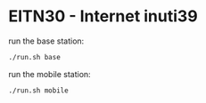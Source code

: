 # EITN30 - Internet inuti39
run the base station:
```bash
./run.sh base
```
run the mobile station:
```bash
./run.sh mobile
```